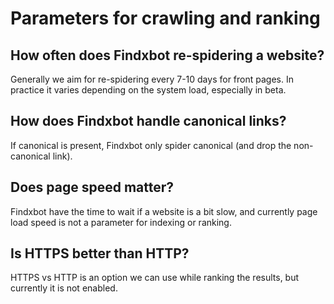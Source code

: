 # Parameters for crawling and ranking

## How often does Findxbot re-spidering a website?  

Generally we aim for re-spidering every 7-10 days for front pages. In practice it varies depending on the system load, especially in beta.  

## How does Findxbot handle canonical links?
If canonical is present, Findxbot only spider canonical (and drop the non-canonical link).  

## Does page speed matter?  
Findxbot have the time to wait if a website is a bit slow, and currently page load speed is not a parameter for indexing or ranking. 

## Is HTTPS better than HTTP?  
HTTPS vs HTTP is an option we can use while ranking the results, but currently it is not enabled.
